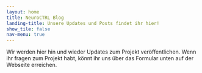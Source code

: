 ```yaml
---
layout: home
title: NeuroCTRL Blog
landing-title: Unsere Updates und Posts findet ihr hier!
show_tile: false
nav-menu: true
---
```


Wir werden hier hin und wieder Updates zum Projekt veröffentlichen. Wenn ihr fragen zum Projekt habt, könnt ihr uns über das Formular unten auf der Webseite erreichen.